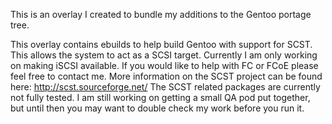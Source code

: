 This is an overlay I created to bundle my additions to the Gentoo portage tree.

This overlay contains ebuilds to help build Gentoo with support for SCST. This allows the system to act as a SCSI target.
Currently I am only working on making iSCSI available. If you would like to help with FC or FCoE please feel free to contact me.
More information on the SCST project can be found here:
http://scst.sourceforge.net/
The SCST related packages are currently not fully tested. I am still working on getting a small QA pod put together, but until then you may want to double check my work before you run it.
